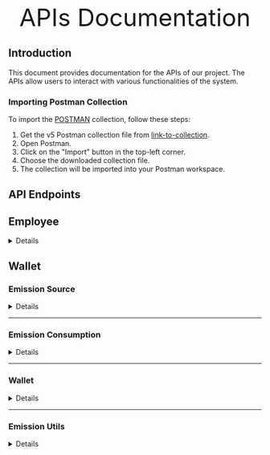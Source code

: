 <div style="text-align: center; font-size: 48px;">
  APIs Documentation
</div>

## Introduction

This document provides documentation for the APIs of our project. The APIs allow users to interact with various functionalities of the system.

### Importing Postman Collection

To import the [POSTMAN](https://www.postman.com/) collection, follow these steps:

1. Get the v5 Postman collection file from [link-to-collection](./).
2. Open Postman.
3. Click on the "Import" button in the top-left corner.
4. Choose the downloaded collection file.
5. The collection will be imported into your Postman workspace.

## API Endpoints

## Employee

<details>

#### List all

<details>
 <summary><code>GET</code> <code><b>/v1</b></code> <code>/factors</code></summary>

##### Parameters

> None

## </details>

## </details>

## Wallet

### Emission Source

<details>

#### List all

<details>
 <summary><code>GET</code> <code><b>/v1</b></code> <code>/inventory/emission-sources</code></summary>

##### Parameters

> None

## </details>

#### Find one by id

<details>
 <summary><code>GET</code> <code><b>/v1</b></code> <code>/inventory/emission-sources</code> <code>/:emission_source_id</code></summary>

##### Parameters

> | name                 | type     | data type | description                  |
> | -------------------- | -------- | --------- | ---------------------------- |
> | `emission_source_id` | required | int       | The specific emission source |

## </details>

#### Creating

<details>
 <summary><code>POST</code> <code><b>/v1</b></code> <code>/inventory/emission-sources</code></summary>

##### Parameters

> None

##### Body

> | property      | required | description                        |
> | ------------- | -------- | ---------------------------------- |
> | `description` | `yes`    | `a description of emission source` |

</details>

#### Update

<details>
 <summary><code>PATCH</code> <code><b>/v1</b></code> <code>/inventory/emission-sources</code> <code>/:emission_source_id</code></summary>

##### Parameters

> | name                 | type     | data type | description                  |
> | -------------------- | -------- | --------- | ---------------------------- |
> | `emission_source_id` | required | int       | The specific emission source |

##### Body

> | property      | required | description                        |
> | ------------- | -------- | ---------------------------------- |
> | `description` | `yes`    | `a description of emission source` |

</details>

#### Delete

<details>
 <summary><code>DELETE</code> <code><b>/v1</b></code> <code>/inventory/emission-sources</code> <code>/:emission_source_id</code></summary>

##### Parameters

> | name                 | type     | data type | description                  |
> | -------------------- | -------- | --------- | ---------------------------- |
> | `emission_source_id` | required | int       | The specific emission source |

</details>

</details>

---

### Emission Consumption

<details>

#### List all

<details>
 <summary><code>GET</code> <code><b>/v1</b></code> <code>/inventory/emission-sources</code> <code>/:emission_source_id</code> <code>/consumptions</code></summary>

##### Parameters

> | name                 | type     | data type | description                   |
> | -------------------- | -------- | --------- | ----------------------------- |
> | `emission_source_id` | required | int       | A specific of emission source |

##### Query Parameter

> | name        | type     | data type | description                                        |
> | ----------- | -------- | --------- | -------------------------------------------------- |
> | `from_year` | required | int       | From year which you want to list (pass to current) |
> | `to_year`   | required | int       | From year which you want to list (pass to current) |

## </details>

#### Total emission

<details>
 <summary><code>GET</code> <code><b>/v1</b></code> <code>/inventory/emission-sources</code> <code>/:emission_source_id</code> <code>/consumptions</code> <code>/total</code></summary>

##### Parameters

> | name                 | type     | data type | description                   |
> | -------------------- | -------- | --------- | ----------------------------- |
> | `emission_source_id` | required | int       | A specific of emission source |

##### Query Parameter

> | name        | type     | data type | description                        |
> | ----------- | -------- | --------- | ---------------------------------- |
> | `from_year` | required | int       | a Year which you want to get total |

## </details>

#### Creating

<details>
 <summary><code>POST</code> <code><b>/v1</b></code> <code>/inventory/emission-sources</code> <code>/:emission_source_id</code> <code>/consumptions</code></summary>

##### Parameters

> | name                 | type     | data type | description                   |
> | -------------------- | -------- | --------- | ----------------------------- |
> | `emission_source_id` | required | int       | A specific of emission source |

##### Body

> | property  | required | data type | description                                         |
> | --------- | -------- | --------- | --------------------------------------------------- |
> | `year`    | `yes`    | int       | `a year which consumption`                          |
> | `value`   | `yes`    | float     | `a year which consumption`                          |
> | `unit_id` | `yes`    | int       | `a primary key of unit measurement which fuel uses` |
> | `fuel_id` | `yes`    | int       | `a primary key of fuel`                             |

</details>

#### Update

<details>
 <summary><code>PATCH</code> <code><b>/v1</b></code> <code>/inventory/emission-sources</code> <code>/:emission_source_id</code> <code>/consumptions</code> <code>/:consumption_id</code></summary>

##### Parameters

> | name                      | type     | data type | description                       |
> | ------------------------- | -------- | --------- | --------------------------------- |
> | `emission_source_id`      | required | int       | The specific emission source      |
> | `emission_consumption_id` | required | int       | The specific emission consumption |

##### Body

> | property  | required | data type | description                                         |
> | --------- | -------- | --------- | --------------------------------------------------- |
> | `year`    | `yes`    | int       | `a year which consumption`                          |
> | `value`   | `yes`    | float     | `a year which consumption`                          |
> | `unit_id` | `yes`    | int       | `a primary key of unit measurement which fuel uses` |
> | `fuel_id` | `yes`    | int       | `a primary key of fuel`                             |

</details>

#### Delete

<details>
 <summary><code>DELETE</code> <code><b>/v1</b></code> <code>/inventory/emission-sources</code> <code>/:emission_source_id</code> <code>/consumptions</code> <code>/:emission_consumption_id</code></summary>

##### Parameters

> | name                      | type     | data type | description                       |
> | ------------------------- | -------- | --------- | --------------------------------- |
> | `emission_source_id`      | required | int       | The specific emission source      |
> | `emission_consumption_id` | required | int       | The specific emission consumption |

</details>

</details>

---

### Wallet

<details>

#### List all

<details>
 <summary><code>GET</code> <code><b>/v1</b></code> <code>/inventory/emission-sources</code> <code>/:emission_source_id</code> <code>/reductions</code></summary>

##### Parameters

> | name                 | type     | data type | description                   |
> | -------------------- | -------- | --------- | ----------------------------- |
> | `emission_source_id` | required | int       | A specific of emission source |

## </details>

#### Creating

<details>
 <summary><code>POST</code> <code><b>/v1</b></code> <code>/inventory/emission-sources</code> <code>/:emission_source_id</code> <code>/reductions</code></summary>

##### Parameters

> | name                 | type     | data type | description                   |
> | -------------------- | -------- | --------- | ----------------------------- |
> | `emission_source_id` | required | int       | A specific of emission source |

##### Body

> | property      | required | data type | description                                         |
> | ------------- | -------- | --------- | --------------------------------------------------- |
> | `year`        | `yes`    | int       | `a year which you want to reduce`                   |
> | `description` | `yes`    | string    | `a description of reduction`                        |
> | `value`       | `yes`    | float     | `a year which consumption`                          |
> | `unit_id`     | `yes`    | int       | `a primary key of unit measurement which fuel uses` |
> | `fuel_id`     | `yes`    | int       | `a primary key of fuel`                             |

</details>

#### Update

<details>
 <summary><code>PATCH</code> <code><b>/v1</b></code> <code>/inventory/emission-sources</code> <code>/:emission_source_id</code> <code>/reductions</code> <code>/:reduction_id</code></summary>

##### Parameters

> | name                 | type     | data type | description                     |
> | -------------------- | -------- | --------- | ------------------------------- |
> | `emission_source_id` | required | int       | The specific emission source    |
> | `reduction_id`       | required | int       | The specific emission reduction |

##### Body

> | property      | required | data type | description                                         |
> | ------------- | -------- | --------- | --------------------------------------------------- |
> | `year`        | `yes`    | int       | `a year which consumption`                          |
> | `description` | `no`     | string    | `a description of reduction`                        |
> | `value`       | `yes`    | float     | `a year which consumption`                          |
> | `unit_id`     | `yes`    | int       | `a primary key of unit measurement which fuel uses` |
> | `fuel_id`     | `yes`    | int       | `a primary key of fuel`                             |

</details>

#### Delete

<details>
 <summary><code>DELETE</code> <code><b>/v1</b></code> <code>/inventory/emission-sources</code> <code>/:emission_source_id</code> <code>/consumptions</code> <code>/:reduction_id</code></summary>

##### Parameters

> | name                 | type     | data type | description                     |
> | -------------------- | -------- | --------- | ------------------------------- |
> | `emission_source_id` | required | int       | The specific emission source    |
> | `reduction_id`       | required | int       | The specific emission reduction |

</details>

</details>

---

### Emission Utils

<details>

#### Prediction

<details>
 <summary><code>GET</code> <code><b>/v1</b></code> <code>/inventory/emission-sources</code> <code>/:emission_source_id</code> <code>/predictions</code></summary>

##### Parameters

> | name                 | type     | data type | description                   |
> | -------------------- | -------- | --------- | ----------------------------- |
> | `emission_source_id` | required | int       | A specific of emission source |

##### Query Parameter

> | name      | type        | data type        | description                                                                                   |
> | --------- | ----------- | ---------------- | --------------------------------------------------------------------------------------------- |
> | `by`      | no required | enum(ai, manual) | This api has 2 options to calculate predicted value use model ai and algo growth rate formula |
> | `to_year` | required    | int              | The end of year which you want to predictions                                                 |

## </details>

#### Total Emission

<details>
 <summary><code>GET</code> <code><b>/v1</b></code> <code>/inventory</code><code>/total-emission</code></summary>

##### Query Parameter

> | name      | type        | data type  | description                                                                                   |
> | --------- | ----------- | ---------- | --------------------------------------------------------------------------------------------- |
> | `by`      | no required | ai, manual | This api has 2 options to calculate predicted value use model ai and algo growth rate formula |
> | `to_year` | required    | int        | The end of year which you want to predictions                                                 |

</details>

## Related Documents

- Instructions Documentation: [link](../../README.md)
- Project Documentation: [link](../core/readme.md)
- Database Diagram: [link](./documents/core/db-diagram.png)
